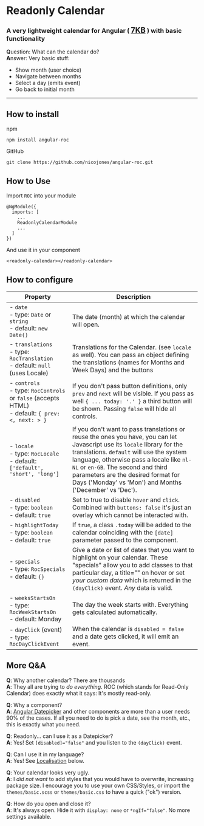 # Readonly Calendar

### A very lightweight calendar for Angular ( **<big style="text-decoration: underline">7KB</big>** ) with basic functionality

**Q**uestion: What can the calendar do?  
**A**nswer: Very basic stuff:  
  - Show month (user choice)
  - Navigate between months
  - Select a day (emits event)
  - Go back to initial month

***

## How to install
 npm

    npm install angular-roc

GitHub

    git clone https://github.com/nicojones/angular-roc.git

## How to Use
Import `ROC` into your module

    @NgModule({
      imports: [
        ...
        ReadonlyCalendarModule
        ...
      ]
    })

And use it in your component

    <readonly-calendar></readonly-calendar>

## How to configure

| Property | Description |
| --- | --- |
| - `date` <br>- type: `Date` or `string`<br>- default: `new Date()` | The date (month) at which the calendar will open. |  
| - `translations` <br>- type: `RocTranslation`<br>- default: `null` (uses Locale) | Translations for the Calendar. (see `locale` as well). You can pass an object defining the translations (names for Months and Week Days) and the buttons <a id="localisation"></a> |  
| - `controls` <br>- type: `RocControls` or `false` (accepts HTML)<br>- default: `{ prev: <, next: > }` | If you don't pass button definitions, only `prev` and `next` will be visible. If you pass as well `{ ... today: '.' }` a third button will be shown. Passing `false` will hide all controls. |
| - `locale` <br>- type: `RocLocale`<br>- default: `['default', 'short', 'long']` | If you don't want to pass translations or reuse the ones you have, you can let Javascript use its `locale` library for the translations. `default` will use the system language, otherwise pass a locale like `nl-NL` or `en-GB`. The second and third parameters are the desired format for Days ('Monday' vs 'Mon') and Months ('December' vs 'Dec'). |
| - `disabled` <br>- type: `boolean`<br>- default: `true` | Set to true to disable `hover` and `click`. Combined with `buttons: false` it's just an overlay which cannot be interacted with. |
| - `highlightToday` <br>- type: `boolean`<br>- default: `true` | If `true`, a class `.today` will be added to the calendar coinciding with the `[date]` parameter passed to the component. | 
| - `specials` <br>- type: `RocSpecials`<br>- default: `{}` | Give a date or list of dates that you want to highlight on your calendar. These "specials" allow you to add classes to that particular day, a title="" on hover or set _your custom data_ which is returned in the `(dayClick)` event. _Any_ data is valid. | 
| - `weeksStartsOn` <br>- type: `RocWeekStartsOn`<br>- default: Monday | The day the week starts with. Everything gets calculated automatically. |
| - `dayClick` (event) <br>- type: `RocDayClickEvent`| When the calendar is `disabled = false` and a date gets clicked, it will emit an event. |


## More Q&A

**Q**: Why another calendar? There are thousands  
**A**: They all are trying to _do everything_. ROC (which stands for Read-Only Calendar) does exactly what it says: It's mostly read-only.

**Q**: Why a component?  
**A**: [Angular Datepicker](https://material.angular.io/components/datepicker/overview) and other components are more than
a user needs 90% of the cases. If all you need to do is pick a date, see the month, etc., this is exactly what you need.

**Q**: Readonly... can I use it as a Datepicker?  
**A**: Yes! Set `[disabled]="false"` and you listen to the `(dayClick)` event.

**Q**: Can I use it in my language?  
**A**: Yes! See [Localisation](#localisation) below.

**Q**: Your calendar looks very ugly.  
**A**: I _did not want_ to add styles that you would have to overwrite, increasing package size. I encourage you
to use your own CSS/Styles, or import the `themes/basic.scss` or `themes/basic.css` to have a quick ("ok") version.

**Q**: How do you open and close it?  
**A**: It's always open. Hide it with `display: none` or `*ngIf="false"`. No more settings available.
